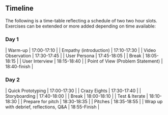 ## Timeline

The following is a time-table reflecting a schedule of two two hour slots. Exercises
can be extended or more added depending on time available:

### Day 1

| Warm-up                           | 17:00-17:10  |
| Empathy (introduction)            | 17:10-17:30  |
| Video Observation                 | 17:30-17:45  |
| User Persona                      | 17:45-18:05  |
| Break                             | 18:05-18:15  |
| User Interview                    | 18:15-18:40  |
| Point of View (Problem Statement) | 18:40-finish |

### Day 2

| Quick Prototyping                      | 17:00-17:30          |
| Crazy Eights                           | 17:30-17:40          |
| Storyboarding                          | 17:40-18:00          |
| Break                                  | 18:00-18:10          |
| Test & Iterate                         | 18:10-18:30          |
| Prepare for pitch                      | 18:30-18:35          |
| Pitches                                | 18:35-18:55          |
| Wrap up with debrief, reflections, Q&A | 18:55-Finish         |
